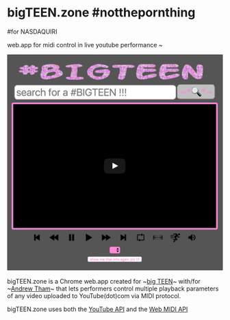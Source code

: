 # bigTEEN.zone #notthepornthing 
#for NASDAQUIRI

web.app for midi control in live youtube performance ~

![](imgs/big-teen.png)

bigTEEN.zone is a Chrome web.app created for ~[big TEEN](http://www.ragethormbones.rocks/)~ with/for ~[Andrew Tham](https://www.google.com/search?q=andrew+tham&source=lnms&tbm=isch&sa=X&ved=0ahUKEwibuNHao-jTAhXC3YMKHcFXDtwQ_AUIDCgD&biw=1280&bih=633)~ that lets performers control multiple playback parameters of any video uploaded to YouTube(dot)com via MIDI protocol.

bigTEEN.zone uses both the [YouTube API](https://developers.google.com/youtube/) and the [Web MIDI API](https://www.w3.org/TR/webmidi/) 

